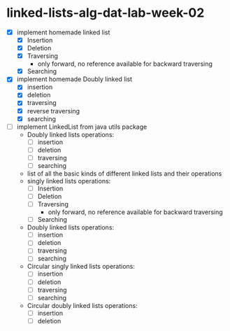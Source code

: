 # linked-lists-alg-dat-lab-week-02

* [x] implement homemade linked list
  * [x] Insertion
  * [x] Deletion
  * [x] Traversing
    * only forward, no reference available for backward traversing
  * [x] Searching

* [x] implement homemade Doubly linked list
  * [x] insertion
  * [x] deletion
  * [x] traversing
  * [x] reverse traversing
  * [x] searching

* [ ] implement LinkedList from java utils package
  * Doubly linked lists operations:
    * [ ] insertion
    * [ ] deletion
    * [ ] traversing
    * [ ] searching

  * list of all the basic kinds of different linked lists and their operations
  * singly linked lists operations:
    * [ ] Insertion
    * [ ] Deletion
    * [ ] Traversing
      * only forward, no reference available for backward traversing
    * [ ] Searching

  * Doubly linked lists operations:
    * [ ] insertion
    * [ ] deletion
    * [ ] traversing
    * [ ] searching

  * Circular singly linked lists operations:
    * [ ] insertion
    * [ ] deletion
    * [ ] traversing
    * [ ] searching

  * Circular doubly linked lists operations:
    * [ ] insertion
    * [ ] deletion